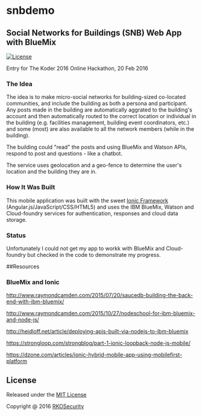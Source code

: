 # snbdemo

## Social Networks for Buildings (SNB) Web App with BlueMix

[![License](https://img.shields.io/badge/license-MIT-orange.svg?style=flat-square)](https://github.com/mkobar/snbdemo/blob/master/LICENSE)

Entry for The Koder 2016 Online Hackathon, 20 Feb 2016

### The Idea
The idea is to make micro-social networks for building-sized co-located communities, and include the building as both a persona and participant.  Any posts made in the building are automatically aggrated to the building's account and then automatically routed to the correct location or individual in the building (e.g. facilities management, building event coordinators, etc.) and some (most) are also available to all the network members (while in the building).

The building could "read" the posts and using BlueMix and Watson APIs, respond to post and questions - like a chatbot.

The service uses geolocation and a geo-fence to determine the user's location and the building they are in.

### How It Was Built
This mobile application was built with the sweet [Ionic Framework](http://ionicframework.com/) (Angular.js/JavaScript/CSS/HTML5) and uses the IBM BlueMix, Watson and Cloud-foundry services for authentication, responses and cloud data storage.

### Status
Unfortunately I could not get my app to workk with BlueMix and Cloud-foundry but checked in the code to demonstrate my progress.

##Resources

### BlueMix and Ionic

http://www.raymondcamden.com/2015/07/20/saucedb-building-the-back-end-with-ibm-bluemix/

http://www.raymondcamden.com/2015/10/27/nodeschool-for-ibm-bluemix-and-node-js/

http://heidloff.net/article/deploying-apis-built-via-nodejs-to-ibm-bluemix

https://strongloop.com/strongblog/part-1-ionic-loopback-node-js-mobile/

https://dzone.com/articles/ionic-hybrid-mobile-app-using-mobilefirst-platform

## License

Released under the [MIT License](http://opensource.org/licenses/MIT)

Copyright @ 2016 [RKOSecurity](http://www.rkosecurity.com)
